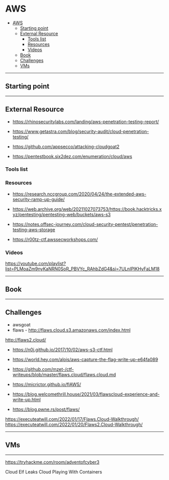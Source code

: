 # AWS

- [AWS](#aws)
  - [Starting point](#starting-point)
  - [External Resource](#external-resource)
    - [Tools list](#tools-list)
    - [Resources](#resources)
    - [Videos](#videos)
  - [Book](#book)
  - [Challenges](#challenges)
  - [VMs](#vms)

---

## Starting point


---
## External Resource

- https://rhinosecuritylabs.com/landing/aws-penetration-testing-report/
- https://www.getastra.com/blog/security-audit/cloud-penetration-testing/
- https://github.com/appsecco/attacking-cloudgoat2

- https://pentestbook.six2dez.com/enumeration/cloud/aws

### Tools list


### Resources

- <https://research.nccgroup.com/2020/04/24/the-extended-aws-security-ramp-up-guide/>

- <https://web.archive.org/web/20211027073753/https://book.hacktricks.xyz/pentesting/pentesting-web/buckets/aws-s3>
- <https://notes.offsec-journey.com/cloud-security-pentest/penetration-testing-aws-storage>

- <https://r00tz-ctf.awssecworkshops.com/>


### Videos

https://youtube.com/playlist?list=PLMoaZm9nyKaNRN0SoR_PBVYc_RAhbZdG4&si=7ULnIPlKHyFaLM18

---

## Book



---

## Challenges

- awsgoat
- flaws - <http://flaws.cloud.s3.amazonaws.com/index.html>

<http://flaws2.cloud/>

- <https://n0j.github.io/2017/10/02/aws-s3-ctf.html>
- <https://world.hey.com/alois/aws-capture-the-flag-write-up-e64fa089>

- <https://github.com/mzet-/ctf-writeups/blob/master/flaws.cloud/flaws.cloud.md>
- <https://micrictor.github.io/flAWS/>
- <https://blog.welcomethrill.house/2021/03/flawscloud-experience-and-write-up.html>
- <https://blog.pwne.rs/post/flaws/>


https://executeatwill.com/2022/01/17/Flaws.Cloud-Walkthrough/
https://executeatwill.com/2022/01/20/Flaws2.Cloud-Walkthrough/


---

## VMs


---


https://tryhackme.com/room/adventofcyber3

Cloud Elf Leaks 
Cloud Playing With Containers 
